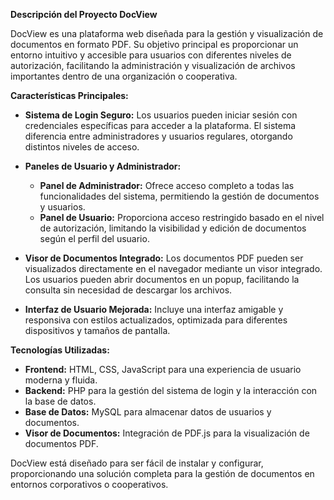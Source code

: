 **Descripción del Proyecto DocView**

DocView es una plataforma web diseñada para la gestión y visualización de documentos en formato PDF. Su objetivo principal es proporcionar un entorno intuitivo y accesible para usuarios con diferentes niveles de autorización, facilitando la administración y visualización de archivos importantes dentro de una organización o cooperativa.

**Características Principales:**

- **Sistema de Login Seguro:** Los usuarios pueden iniciar sesión con credenciales específicas para acceder a la plataforma. El sistema diferencia entre administradores y usuarios regulares, otorgando distintos niveles de acceso.
  
- **Paneles de Usuario y Administrador:** 
  - **Panel de Administrador:** Ofrece acceso completo a todas las funcionalidades del sistema, permitiendo la gestión de documentos y usuarios.
  - **Panel de Usuario:** Proporciona acceso restringido basado en el nivel de autorización, limitando la visibilidad y edición de documentos según el perfil del usuario.

- **Visor de Documentos Integrado:** Los documentos PDF pueden ser visualizados directamente en el navegador mediante un visor integrado. Los usuarios pueden abrir documentos en un popup, facilitando la consulta sin necesidad de descargar los archivos.

- **Interfaz de Usuario Mejorada:** Incluye una interfaz amigable y responsiva con estilos actualizados, optimizada para diferentes dispositivos y tamaños de pantalla.

**Tecnologías Utilizadas:**

- **Frontend:** HTML, CSS, JavaScript para una experiencia de usuario moderna y fluida.
- **Backend:** PHP para la gestión del sistema de login y la interacción con la base de datos.
- **Base de Datos:** MySQL para almacenar datos de usuarios y documentos.
- **Visor de Documentos:** Integración de PDF.js para la visualización de documentos PDF.

DocView está diseñado para ser fácil de instalar y configurar, proporcionando una solución completa para la gestión de documentos en entornos corporativos o cooperativos.
